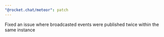 ```yaml
---
"@rocket.chat/meteor": patch
---
```


Fixed an issue where broadcasted events were published twice within the same instance
